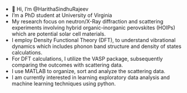 - 👋 Hi, I’m @HarithaSindhuRajeev
-  I’m a PhD student at University of Virginia
-  My research focus on neutron/X-Ray diffraction and scattering experiments involving hybrid organic-inorganic perovskites (HOIPs) which are potential solar cell materials.
-  I employ Density Functional Theory (DFT), to understand vibrational dynamics which includes phonon band structure and density of states calculations.
-  For DFT calculations, I utilize the VASP package, subsequently comparing the outcomes with scattering data.
-  I use MATLAB to organize, sort and analyze the scattering data.
-  I am currently interested in learning exploratory data analysis and machine learning techniques using python.



<!---
HarithaSindhuRajeev/HarithaSindhuRajeev is a ✨ special ✨ repository because its `README.md` (this file) appears on your GitHub profile.
You can click the Preview link to take a look at your changes.
--->
